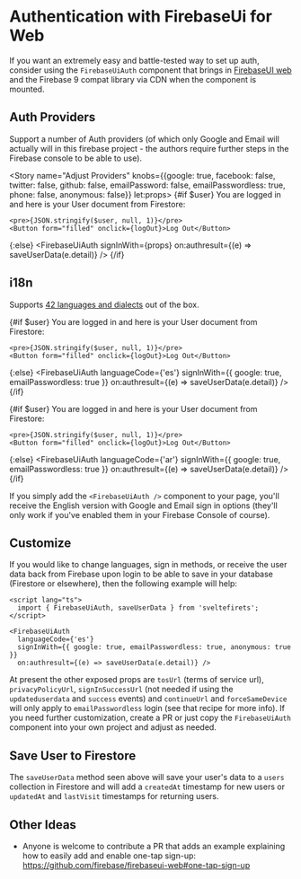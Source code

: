 <script lang="ts">
  import { logOut, FirebaseUiAuth, saveUserData } from 'sveltefirets';
  import { user } from '../../routes/demo/user';
  import { Story } from 'kitbook';
  import Button from 'svelte-pieces/ui/Button.svelte';
</script>

<!-- prettier-ignore -->
# Authentication with FirebaseUi for Web

If you want an extremely easy and battle-tested way to set up auth, consider using the `FirebaseUiAuth` component that brings in [FirebaseUI web](https://github.com/firebase/firebaseui-web) and the Firebase 9 compat library via CDN when the component is mounted.

## Auth Providers

Support a number of Auth providers (of which only Google and Email will actually will in this firebase project - the authors require further steps in the Firebase console to be able to use).

<Story name="Adjust Providers" knobs={{google: true, facebook: false, twitter: false, github: false, emailPassword: false, emailPasswordless: true, phone: false, anonymous: false}} let:props>
  {#if $user}
    You are logged in and here is your User document from Firestore:
  
    <pre>{JSON.stringify($user, null, 1)}</pre>
    <Button form="filled" onclick={logOut}>Log Out</Button>
  {:else}
    <FirebaseUiAuth
      signInWith={props}
      on:authresult={(e) => saveUserData(e.detail)} />
  {/if}
</Story>

## i18n

Supports [42 languages and
dialects](https://github.com/firebase/firebaseui-web/blob/master/LANGUAGES.md) out of the box.

<Story name="Spanish (es)">
  {#if $user}
    You are logged in and here is your User document from Firestore:
  
    <pre>{JSON.stringify($user, null, 1)}</pre>
    <Button form="filled" onclick={logOut}>Log Out</Button>
  {:else}
    <FirebaseUiAuth
      languageCode={'es'}
      signInWith={{ google: true, emailPasswordless: true }}
      on:authresult={(e) => saveUserData(e.detail)} />
    {/if}
</Story>

<Story name="Arabic (ar) - right-to-left">
  {#if $user}
    You are logged in and here is your User document from Firestore:
  
    <pre>{JSON.stringify($user, null, 1)}</pre>
    <Button form="filled" onclick={logOut}>Log Out</Button>
  {:else}
    <FirebaseUiAuth
      languageCode={'ar'}
      signInWith={{ google: true, emailPasswordless: true }}
      on:authresult={(e) => saveUserData(e.detail)} />
    {/if}
</Story>

If you simply add the `<FirebaseUiAuth />` component to your page, you'll receive the English version with Google and Email sign in options (they'll only work if you've enabled them in your Firebase Console of course).

## Customize

If you would like to change languages, sign in methods, or receive the user data back from Firebase upon login to be able to save in your database (Firestore or elsewhere), then the following example will help:

```svelte
<script lang="ts">
  import { FirebaseUiAuth, saveUserData } from 'sveltefirets';
</script>

<FirebaseUiAuth
  languageCode={'es'}
  signInWith={{ google: true, emailPasswordless: true, anonymous: true }}
  on:authresult={(e) => saveUserData(e.detail)} />
```
At present the other exposed props are `tosUrl` (terms of service url), `privacyPolicyUrl`, `signInSuccessUrl` (not needed if using the `updateduserdata` and `success` events) and `continueUrl` and `forceSameDevice` will only apply to `emailPasswordless` login (see that recipe for more info). If you need further customization, create a PR or just copy the `FirebaseUiAuth` component into your own project and adjust as needed.

## Save User to Firestore

The `saveUserData` method seen above will save your user's data to a `users` collection in Firestore and will add a `createdAt` timestamp for new users or `updatedAt` and `lastVisit` timestamps for returning users.

## Other Ideas

- Anyone is welcome to contribute a PR that adds an example explaining how to easily add and enable one-tap sign-up: https://github.com/firebase/firebaseui-web#one-tap-sign-up